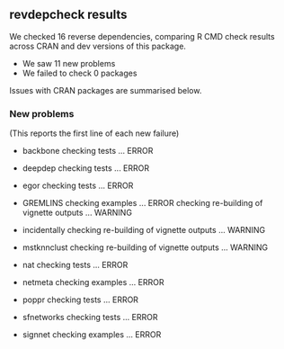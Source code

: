 ## revdepcheck results

We checked 16 reverse dependencies, comparing R CMD check results across CRAN and dev versions of this package.

 * We saw 11 new problems
 * We failed to check 0 packages

Issues with CRAN packages are summarised below.

### New problems
(This reports the first line of each new failure)

* backbone
  checking tests ... ERROR

* deepdep
  checking tests ... ERROR

* egor
  checking tests ... ERROR

* GREMLINS
  checking examples ... ERROR
  checking re-building of vignette outputs ... WARNING

* incidentally
  checking re-building of vignette outputs ... WARNING

* mstknnclust
  checking re-building of vignette outputs ... WARNING

* nat
  checking tests ... ERROR

* netmeta
  checking examples ... ERROR

* poppr
  checking tests ... ERROR

* sfnetworks
  checking tests ... ERROR

* signnet
  checking examples ... ERROR

